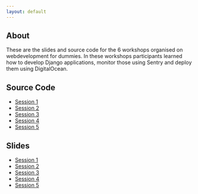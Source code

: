 ```yaml
---
layout: default
---
```


## About

These are the slides and source code for the 6 workshops organised on webdevelopment for dummies.
In these workshops participants learned how to develop Django applications, monitor those using Sentry and deploy them using DigitalOcean.

## Source Code

- [Session 1](https://github.com/XDoubleU/webdev-4-dummies-workshop/tree/main/session-1)
- [Session 2](https://github.com/XDoubleU/webdev-4-dummies-workshop/tree/main/session-2)
- [Session 3](https://github.com/XDoubleU/webdev-4-dummies-workshop/tree/main/session-3)
- [Session 4](https://github.com/XDoubleU/webdev-4-dummies-workshop/tree/main/session-4)
- [Session 5](https://github.com/XDoubleU/webdev-4-dummies-workshop/tree/main/session-5)

## Slides

- [Session 1](https://github.com/XDoubleU/webdev-4-dummies-workshop/raw/main/slides/Session1.pdf)
- [Session 2](https://github.com/XDoubleU/webdev-4-dummies-workshop/raw/main/slides/Session2.pdf)
- [Session 3](https://github.com/XDoubleU/webdev-4-dummies-workshop/raw/main/slides/Session3.pdf)
- [Session 4](https://github.com/XDoubleU/webdev-4-dummies-workshop/raw/main/slides/Session4.pdf)
- [Session 5](https://github.com/XDoubleU/webdev-4-dummies-workshop/raw/main/slides/Session5.pdf)
